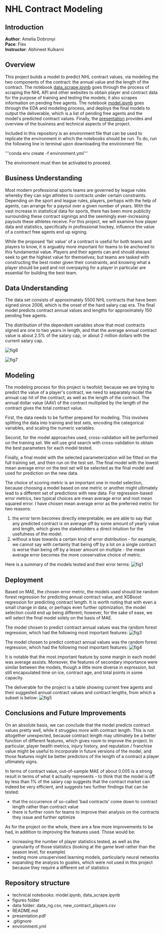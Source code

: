 # NHL Contract Modeling

## Introduction

**Author**: Amelia Dobronyi  
**Pace**: Flex  
**Instructor**: Abhineet Kulkarni  

## Overview

This project builds a model to predict NHL contract values, via modeling the two components of the contract: the annual value and the length of the contract. The notebook [data_scrape.ipynb](https://github.com/adobronyi/predicting_movie_recommendations/blob/main/student_v1.ipynb) goes through the process of scraping the NHL API and other websites to obtain player and contract data for the purpose of training and testing the models; it also scrapes information on pending free agents. The notebook [model.ipynb](https://github.com/adobronyi/predicting_movie_recommendations/blob/main/presentation.pdf) goes through the EDA and modeling process, and deploys the final models to output the deliverable, which is a list of pending free agents and the model's predicted contract values. Finally, the [presentation](https://github.com/adobronyi/nhl_contract_models/blob/main/presentation.pdf) provides and overview of the business and technical aspects of the project.

Included in this repository is an environment file that can be used to replicate the environment in which the notebooks should be run. To do, run the following line in terminal upon downloading the environment file:

'''conda env create -f environment.yml'''

The environment must then be activated to proceed.

## Business Understanding

Most modern professional sports teams are governed by league rules whereby they can sign athletes to contracts under certain constraints. Depending on the sport and league rules, players, perhaps with the help of agents, can arrange for a payout over a given number of years. With the vast increase in statistical data for sports, there has been more publicity surrounding these contract signings and the seemingly ever-increasing payouts these athletes receive. For this project, we will examine how player data and statistics, specifically in professional hockey, influence the value of a contract free agents end up signing.

While the proposed 'fair value' of a contract is useful for both teams and players to know, it is arguably more important for teams to be anchored to this fundamental value. Players and their agents can and should always seek to get the highest value for themselves; but teams are tasked with constructing the best roster given their constraints, and knowing what a player should be paid and not overpaying for a player in particular are essential for building the best team. 

## Data Understanding

The data set consists of approximately 5500 NHL contracts that have been signed since 2006, which is the onset of the hard salary cap era. The final model predicts contract annual values and lengths for approximately 150 pending free agents. 

The distribution of the dependent variables show that most contracts signed are one to two years in length, and that the average annual contract value is about 2.5% of the salary cap, or about 2 million dollars with the current salary cap.

![fig6](./figures/fig6.png)

![fig7](./figures/fig7.png)

## Modeling

The modeling process for this project is twofold; because we are trying to predict the value of a player's contract, we need to separately model the annual cap hit of the contract, as well as the length of the contract. The annual dollar value (AAV) of the contract multiplied by the length of the contract gives the total contract value. 

First, the data needs to be further prepared for modeling. This involves splitting the data into training and test sets, encoding the categorical variables, and scaling the numeric variables. 

Second, for the model approaches used, cross-validation will be performed on the training set. We will use grid search with cross-validation to obtain the best parameters for each model tested.

Finally, a final model with the selected parameterization will be fitted on the full training set, and then run on the test set. The final model with the lowest mean average error on the test set will be selected as the final model and used for prediction on the new data. 

The choice of scoring metric is an important one in model selection, because choosing a model based on one metric or another might ultimately lead to a different set of predictions with new data. For regression-based error metrics, two typical choices are mean average error and root mean squared error. I have chosen mean average error as the preferred metric for two reasons:

1. the error term becomes directly interpretable; we are able to say that any predicted contract is on average off by some amount of yearly value and length, which gives the stakeholders a direct intuition for the usefulness of the model.
2. without a bias towards a certain kind of error distribution - for example, we cannot say with certainty that being off by a lot on a single contract is worse than being off by a lesser amount on multiple - the mean average error becomes the more conservative choice of metric.

Here is a summary of the models tested and their error terms:
![fig1](./figures/fig1.png)

## Deployment

Based on MAE, the chosen error metric, the models used should be random forest regression for predicting annual contract value, and XGBoost regression for predicting contract length. It is worth noting that with even a small change in data, or perhaps even further optimization, the model selection could end up being different; however, for the sake of ease, we will select the final model solely on the basis of MAE.

The model chosen to predict contract annual values was the random forest regression, which had the following most important features:
![fig3](./figures/fig3.png)

The model chosen to predict contract annual values was the random forest regression, which had the following most important features:
![fig4](./figures/fig4.png)

It is notable that the most important feature by some margin in each model was average assists. Moreover, the features of secondary importance were similar between the models, though a little more diverse in expression, but still encapsulated time on ice, contract age, and total points in some capacity.

The deliverable for the project is a table showing current free agents and their suggested annual contract values and contract lengths, from which a subset is below:
![fig5](./figures/fig5.png)

## Conclusions and Future Improvements

On an absolute basis, we can conclude that the model predicts contract values pretty well, while it struggles more with contract length. This is not altogether unexpected, because contract length may ultimately be a better function of different features, which gives room to improve the project. In particular, player health metrics, injury history, and reputation / franchise value might be useful to incorporate in future versions of the model, and those features might be better predictors of the length of a contract a player ultimately signs.

In terms of contract value, out-of-sample MAE of about 0.005 is a strong result in terms of what it actually represents - to think that the model is off by less than 1% of the salary cap suggests that the contract market can indeed be very efficient, and suggests two further findings that can be tested:

* that the occurrence of so-called 'bad contracts' come down to contract length rather than contract value
* there is further room for teams to improve their analysis on the contracts they issue and further optimize

As for the project on the whole, there are a few more improvements to be had, in addition to improving the features used. Those would be:

* increasing the number of player statistics tested, as well as the granularity of those statistics (looking at the game level rather than the season level, for example)
* testing more unsupervised learning models, particularly neural networks
* expanding the analysis to goalies, which were not used in this project because they require a different set of statistics

## Repository structure

- technical notebooks: model.ipynb, data_scrape.ipynb
- figures folder
- data folder: data_ng.csv, new_contract_players.csv
- README.md
- presentation.pdf
- .gitignore
- environment.yml

